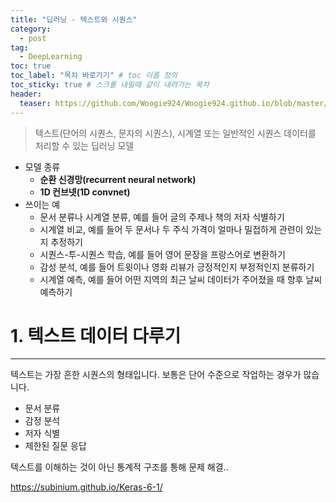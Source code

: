 ```yaml
---
title: "딥러닝 - 텍스트와 시퀀스"
category:
  - post
tag:
  - DeepLearning
toc: true
toc_label: "목차 바로가기" # toc 이름 정의
toc_sticky: true # 스크롤 내릴때 같이 내려가는 목차
header:
  teaser: https://github.com/Woogie924/Woogie924.github.io/blob/master/assets/images/TF.PNG?raw=true
---
```


> 텍스트(단어의 시퀀스, 문자의 시퀀스), 시계열 또는 일반적인 시퀀스 데이터를 처리할 수 있는 딥러닝 모델

- 모델 종류
  - **순환 신경망(recurrent neural network)**
  - **1D 컨브넷(1D convnet)**
- 쓰이는 예
  - 문서 분류나 시계열 분류, 예를 들어 글의 주제나 책의 저자 식별하기
  - 시계열 비교, 예를 들어 두 문서나 두 주식 가격이 얼마나 밀접하게 관련이 있는지 추정하기
  - 시퀀스-투-시퀀스 학습, 예를 들어 영어 문장을 프랑스어로 변환하기
  - 감성 분석, 예를 들어 트윗이나 영화 리뷰가 긍정적인지 부정적인지 분류하기
  - 시계열 예측, 예를 들어 어떤 지역의 최근 날씨 데이터가 주어졌을 때 향후 날씨 예측하기

# 1. 텍스트 데이터 다루기

---

텍스트는 가장 흔한 시퀀스의 형태입니다. 보통은 단어 수준으로 작업하는 경우가 많습니다.

- 문서 분류
- 감정 분석
- 저자 식별
- 제한된 질문 응답

텍스트를 이해하는 것이 아닌 통계적 구조를 통해 문제 해결..

https://subinium.github.io/Keras-6-1/
